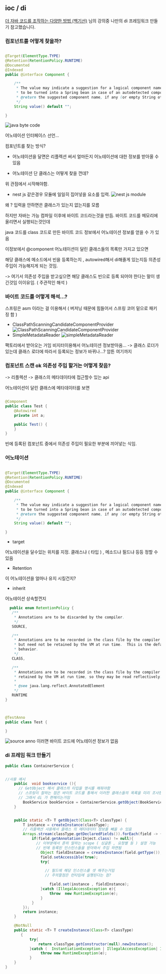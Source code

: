 ## ioc / di

[더 자바 코드를 조작하는 다양한 방법 (백기선)](https://inf.run/tEyE) 님의 강의중 나만의 di 프레임워크 만들기 참고했습니다.

### 컴포넌트를 어떻게 찾을까?

```java

@Target(ElementType.TYPE)
@Retention(RetentionPolicy.RUNTIME)
@Documented
@Indexed
public @interface Component {

	/**
	 * The value may indicate a suggestion for a logical component name,
	 * to be turned into a Spring bean in case of an autodetected component.
	 * @return the suggested component name, if any (or empty String otherwise)
	 */
	String value() default "";

}
```

![java byte code](https://user-images.githubusercontent.com/13329304/195346975-a246aeee-8cf0-414d-81eb-0584436a79fe.jpg)

어노테이션 인터페이스 선언...

컴포넌트를 찾는 방식?

- 어노테이션을 달면은 리플렉션 써서 얼마든지 어노테이션에 대한 정보를 받아올 수 있음

- 어노테이션 단 클래스는 어떻게 찾을 껀데?

위 관점에서 시작해야함.

- nest js 같은경우 모듈에 일일히 집어넣을 요소를 입력.
  ![nest js module](https://user-images.githubusercontent.com/13329304/195347003-2a2e9de4-a128-43a3-a50b-bea714108797.jpg)

왜 ? 입력을 안하면은 클래스가 있는지 없는지를 모름

하지만 자바는 가능 컴파일 이후에 바이트 코드라는것을 만듬. 바이트 코드를 메모리에 올리면서 실행되는것인데

java 코드를 class 코드로 만든 바이트 코드 정보에서 어노테이션 정보를 얻을 수 가 있음

이정보에서 @component 어노테이션이 달린 클래스들의 목록만 가지고 있으면

해당 클래스에 메소드에서 빈을 등록하는지 , autowired해서 di해줄게 있는지등 의존성 주입이 가능해지게 되는 것임.

-> 여기서 의존성 주입을 받고싶으면 해당 클래스도 빈으로 등록 되어야 한다는 말이 생긴것임 이이유임.
( 주관적인 해석 )

### 바이트 코드를 어떻게 해석...?

스프링은 asm 이라는 걸 이용해서 ( 버저닝 때문에 힘들어서 스프링 코어 밑으로 패키징 함 )

- ClassPathScanningCandidateComponentProvider
  ![ClassPathScanningCandidateComponentProvider](https://user-images.githubusercontent.com/13329304/195346996-87b57294-9638-42f2-84aa-c30b72bf3869.jpg)
- SimpleMetadataReader
  ![simpleMetadataReader](https://user-images.githubusercontent.com/13329304/195346989-b5104487-d647-4d0b-b014-e4f856453247.jpg)

팩토리에서 받아오는 거임
비지터이용해서 어노테이션 정보받아옴...
-> 클래스 로더가 있는데 클래스 로더에 따라서 등록되는 정보가 바뀌나...? 암튼 여기까지

### 컴포넌트 스캔 ok 의존성 주입 할거는 어떻게 찾음?

-> 리플렉션 -> 클래스의 메타데이타에 접근할수 있는 api

어노테이션이 달린 클래스에 메타데이터를 보면

```java

@Component
public class Test {
    @Autowired
    private int a;

    public Test() {
    }
}
```

빈에 등록된 컴포넌트 중에서 의존성 주입이 필요한 부분에 끼어넣는 식임.

### 어노테이션

```java

@Target(ElementType.TYPE)
@Retention(RetentionPolicy.RUNTIME)
@Documented
@Indexed
public @interface Component {

	/**
	 * The value may indicate a suggestion for a logical component name,
	 * to be turned into a Spring bean in case of an autodetected component.
	 * @return the suggested component name, if any (or empty String otherwise)
	 */
	String value() default "";

}
```

- target

어노테이션을 달수있는 위치를 지정. 클래스냐 ( 타입 ) , 메소드냐 필드냐 등등 정할 수 있음

- Retention

이 어노테이션을 얼마나 유지 시킬건지?

- inherit

어노테이션 상속할껀지

```java
  public enum RetentionPolicy {
   /**
    * Annotations are to be discarded by the compiler.
    */
   SOURCE,

   /**
    * Annotations are to be recorded in the class file by the compiler
    * but need not be retained by the VM at run time.  This is the default
    * behavior.
    */
   CLASS,

   /**
    * Annotations are to be recorded in the class file by the compiler and
    * retained by the VM at run time, so they may be read reflectively.
    *
    * @see java.lang.reflect.AnnotatedElement
    */
   RUNTIME
}

```

```java


@TestAnno
public class Test {

}

```

![source anno](https://user-images.githubusercontent.com/13329304/195346994-6cb20ba8-4d3f-4563-a34e-dcf9f98d23e1.jpg)
이러면 바이트 코드에 어노테이션 정보가 없음

### di 프레임 워크 만들기

```java
public class ContainerService {


//사용 예시
    public  void bookservice (){
      // GetObject 해서 클래스의 타입을 명시를 해줘야함
      // 스프링이 잘하는 점은 바이트 코드를 통해서 이러한 클래스들의 목록을 미리 조사했기 때문임.
      // 그래서 di 가 편해지는거임
        BookService bookService = ContainerService.getObject(BookService.class);
    }


    public static <T> T getObject(Class<T> classType) {
        T instance = createInstance(classType);
        // 리플랙션 사용해서 클래스 의 메타데이터 정보를 빼올 수 있음
        Arrays.stream(classType.getDeclaredFields()).forEach(field -> {
            if(field.getAnnotation(Inject.class) != null){
              // 이부분에서 흔히 말하는 scope ( 싱글톤 , 요청별 등 ) 설정 가능
              // 빈에 등록된 인스턴스들을 받아와서 주입 하면됨
                Object fieldInstance = createInstance(field.getType());
                field.setAccessible(true);
                try{

                  // 필드에 해당 인스턴스를 셋 해주는거임
                  // 주의할점은 런타임에 실행된다는 점?

                    field.set(instance , fieldInstance);
                }catch (IllegalAccessException e){
                    throw  new RuntimeException(e);
                }
            }
        });
        return instance;
    }

    @NotNull
    public static <T> T createInstance(Class<T> classType)
       {
           try{
               return classType.getConstructor(null).newInstance();
           }catch (  InstantiationException | IllegalAccessException| InvocationTargetException| NoSuchMethodException e){
                throw new RuntimeException(e);
           }
    }
}



```
